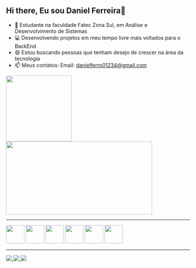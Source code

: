 ## Hi there, Eu sou Daniel Ferreira👋

- 🏫 Estudante na faculdade Fatec Zona Sul, em Análise e Desenvolvimento de Sistemas 
- 💻 Desenvolvendo projetos em meu tempo livre mais voltados para o BackEnd
- 😄 Estou buscando pessoas que tenham desejo de crescer na área da tecnologia
- 📫 Meus contatos: Email: danielferro01234@gmail.com
<div>
  <img height="180em" align="center" src="https://github-readme-stats.vercel.app/api?username=DanielFerreiira&show_icons=true&theme=tokyonight">
  <img height="200em" align="center" width="400em"src="https://github-readme-stats.vercel.app/api/top-langs/?username=DanielFerreiira&layout=donut-vertical">
</div>
<hr>
<div>
  <img src="https://cdn.jsdelivr.net/gh/devicons/devicon@latest/icons/javascript/javascript-original.svg" height="50em" width="50em"/>
  <img src="https://cdn.jsdelivr.net/gh/devicons/devicon@latest/icons/typescript/typescript-original.svg" height="50em" width="50em"/>
  <img src="https://cdn.jsdelivr.net/gh/devicons/devicon@latest/icons/html5/html5-original.svg" height="50em" width="50em"/>
  <img src="https://cdn.jsdelivr.net/gh/devicons/devicon@latest/icons/css3/css3-original.svg" height="50em" width="50em" />
  <img src="https://cdn.jsdelivr.net/gh/devicons/devicon@latest/icons/react/react-original.svg" height="50em" width="50em"/>
  <img src="https://cdn.jsdelivr.net/gh/devicons/devicon@latest/icons/bootstrap/bootstrap-original.svg" height="50em" width="50em"/>
</div>
<hr>
<div>
  <a href="mailto:danielferro01234@gmail.com" target="_blank">
    <img src="https://img.shields.io/badge/Gmail-D14836?style=for-the-badge&logo=gmail&logoColor=white" >
  </a><!-- GMAIL -->
  
  <a href="https://www.linkedin.com/in/daniel-ferreira1999/" target="_blank">
    <img src="https://img.shields.io/badge/LinkedIn-0077B5?style=for-the-badge&logo=linkedin&logoColor=white">
  </a><!-- LINKEDIN -->

  <a href="https://www.linkedin.com/in/daniel-ferreira1999/" target="_blank">
    <img src="https://img.shields.io/badge/Instagram-E4405F?style=for-the-badge&logo=instagram&logoColor=white">
  </a><!-- INSTAGRAM -->
</div>
